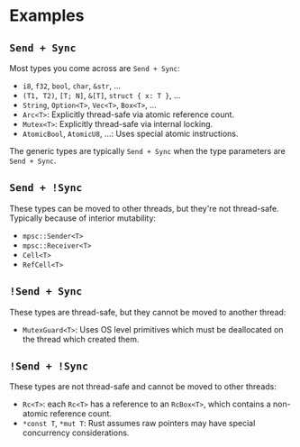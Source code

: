 # Examples

## `Send + Sync`

Most types you come across are `Send + Sync`:

- `i8`, `f32`, `bool`, `char`, `&str`, ...
- `(T1, T2)`, `[T; N]`, `&[T]`, `struct { x: T }`, ...
- `String`, `Option<T>`, `Vec<T>`, `Box<T>`, ...
- `Arc<T>`: Explicitly thread-safe via atomic reference count.
- `Mutex<T>`: Explicitly thread-safe via internal locking.
- `AtomicBool`, `AtomicU8`, ...: Uses special atomic instructions.

The generic types are typically `Send + Sync` when the type parameters are
`Send + Sync`.

## `Send + !Sync`

These types can be moved to other threads, but they're not thread-safe.
Typically because of interior mutability:

- `mpsc::Sender<T>`
- `mpsc::Receiver<T>`
- `Cell<T>`
- `RefCell<T>`

## `!Send + Sync`

These types are thread-safe, but they cannot be moved to another thread:

- `MutexGuard<T>`: Uses OS level primitives which must be deallocated on the
  thread which created them.

## `!Send + !Sync`

These types are not thread-safe and cannot be moved to other threads:

- `Rc<T>`: each `Rc<T>` has a reference to an `RcBox<T>`, which contains a
  non-atomic reference count.
- `*const T`, `*mut T`: Rust assumes raw pointers may have special
  concurrency considerations.
